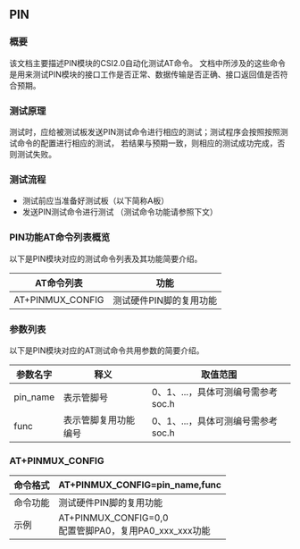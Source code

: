 ## PIN

### 概要

该文档主要描述PIN模块的CSI2.0自动化测试AT命令。 文档中所涉及的这些命令是用来测试PIN模块的接口工作是否正常、数据传输是否正确、接口返回值是否符合预期。



### 测试原理

测试时，应给被测试板发送PIN测试命令进行相应的测试；测试程序会按照按照测试命令的配置进行相应的测试， 若结果与预期一致，则相应的测试成功完成，否则测试失败。

### 测试流程

- 测试前应当准备好测试板（以下简称A板）
- 发送PIN测试命令进行测试 （测试命令功能请参照下文）

### PIN功能AT命令列表概览

以下是PIN模块对应的测试命令列表及其功能简要介绍。

| AT命令列表    | 功能                                                         |
| ------------- | ------------------------------------------------------------ |
| AT+PINMUX_CONFIG | 测试硬件PIN脚的复用功能 |

### 参数列表

以下是PIN模块对应的AT测试命令共用参数的简要介绍。

| 参数名字 | 释义                 | 取值范围                           |
| -------- | -------------------- | ---------------------------------- |
| pin_name | 表示管脚号           | 0、1、...，具体可测编号需参考soc.h |
| func     | 表示管脚复用功能编号 | 0、1、...，具体可测编号需参考soc.h |

### AT+PINMUX_CONFIG

| 命令格式 | AT+PINMUX_CONFIG=pin_name,func |
|------------------------------------------|--------------------------------------------------------------------------------------------------|
| 命令功能 | 测试硬件PIN脚的复用功能 |
| 示例 | AT+PINMUX_CONFIG=0,0 <br/>配置管脚PA0，复用PA0_xxx_xxx功能 |
